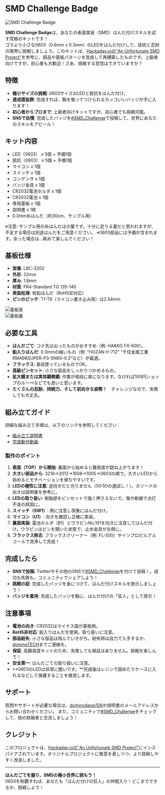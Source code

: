 # SMD Challenge Badge

![SMD Challenge Badge](SMDChallenge_IGP1120.JPG)

**SMD Challenge Badge**は、あなたの表面実装（SMD）はんだ付けスキルを試す究極のキットです！  
ゴマより小さな0603（0.6mm x 0.3mm）のLEDをはんだ付けして、技術と忍耐の限界に挑戦しましょう。このキットは、[Hackaday.ioの"An Unfortunate SMD Project"](https://hackaday.io/project/25265-an-unfortunate-smd-project)を参考に、部品や基板パターンを改良して再構築したものです。上級者向けですが、初心者も大歓迎！さあ、挑戦する覚悟はできていますか？

## 特徴
- **極小サイズの挑戦**: 0603サイズのLEDと抵抗をはんだ付け。
- **達成感抜群**: 完成すれば、胸を張ってつけられるカッコいいバッジが手に入ります！
- **初心者からプロまで**: 上級者向けキットですが、初心者でも挑戦可能。
- **SNSで自慢**: 完成したバッジを[#SMD_Challenge](https://twitter.com/hashtag/SMD_Challenge)で投稿して、世界にあなたのスキルをアピール！

## キット内容
- LED（0603） x 5個 + 予備1個
- 抵抗（0603） x 5個 + 予備1個
- マイコン x 1個
- スイッチ x 1個
- コンデンサ x 1個
- バッジ金具 x 1個
- CR2032電池ホルダ x 1個
- CR2032電池 x 1個
- 専用基板 x 1個
- 説明書 x 1枚
- 0.3mm糸はんだ（約30cm、サンプル用）

※注意: サンプル用の糸はんだは少量です。十分に足りる量だと思われますが、不足する場合は別途はんだをご用意ください。
※0603部品には予備が含まれます。余った場合は…眺めて楽しんでください！

## 基板仕様
- **型番**: LBC-3202
- **外形**: 32mm
- **厚み**: 1.6mm
- **材質**: FR4-Standard TG 135-140
- **表面処理**: 有鉛はんだ（RoHS非対応）
- **ピンのピッチ**: T1-T6（マイコン書き込み用）は2.54mm

![基板表](SMD_Challenge_2025_v1_SVG/top.svg)  
![基板裏](SMD_Challenge_2025_v1_SVG/bottom.svg)

## 必要な工具
- **はんだごて**: コテ先は尖ったものがおすすめ（例: HAKKO FX-600）。
- **鉛入りはんだ**: 0.3mmの細いもの（例: “HOZAN H-712” “千住金属工業 RMA98SUPER-P3-SN60-0.3”など）が最適。
- **フラックス**: 普段使っているものでOK。
- **高級ピンセット**: 小さな部品をしっかりつかめるもの。
- **拡大鏡または実体顕微鏡**: 作業が格段に楽になります。なければ100円ショップのルーペなどでも良いと思います。
- **たくさんの忍耐、持続力、そして前向きな姿勢！**　チャレンジなので、失敗しても大丈夫。

## 組み立てガイド
詳細な組み立て手順は、以下のリンクを参照してください：
- [組み立て説明書](Manual/SMD_Challenge_Badge_Manual_ver2.2.pdf)
- [完成動作動画](https://youtu.be/hwRiR8ovcfM)

### 製作のポイント
1. **表面（TOP）から開始**: 裏面から始めると難易度が跳ね上がります！
2. **大きい部品から**: 3216→2012→1608→1005→0603の順で。大きいLEDから始めるとモチベーションを保ちやすいです。
3. **LEDの極性に注意**: 逆向きだと光りません（50:50の運試し！）。カソードの向きは説明書を参考に。
4. **LEDの取り扱い**: 樹脂部をピンセットで強く押さえないで。傷や断線で点灯不良の原因に。
5. **スイッチ（SW1）**: 熱に注意し慎重にはんだ付け。
6. **マイコン（U1）**: 向きを確認し正確に実装。
7. **裏面実装**: 電池ホルダ（B1）とウラピンNo.101を向きに注意してはんだ付け。ウラピンはピンを開いた状態で、止め金具が左側に。
8. **フラックス除去**: フラックスクリーナー（例: FL-500）やイソプロピルアルコールで洗浄して完成！

## 完成したら
- **SNSで投稿**: Twitterやその他のSNSで[#SMD_Challenge](https://twitter.com/intent/tweet?hashtags=SMD_Challenge)を付けて投稿！。成功も失敗も、コミュニティでシェアしよう！
- **挑戦の証**: 完成したバッジを身につけて、はんだ付けスキルを誇示しましょう！
- **バッジを着用**: 完成したバッジを胸に、はんだ付けの「狂人」として誇示！

## 注意事項
- **電池の向き**: CR2032はマイナス面が基板側。
- **RoHS非対応**: 鉛入りはんだを使用。取り扱いに注意。
- **部品紛失**: 小さな部品は飛んでいきがち。紛失時は自力で入手するか、[dominoTECH](https://Twitter.com/dominodaosi106)までご連絡を。
- **保証**: 高難易度キットのため、失敗しても保証はありません。挑戦を楽しんで！
- **安全第一**: はんだごての取り扱いに注意。
- **0603のLEDは非常に脆いです。**完成後はレジンで固めたりケースに入れるなどして保護することを推奨します。

## サポート
質問やサポートが必要な場合は、[dominodaosi106](https://Twitter.com/dominodaosi106)か説明書のメールアドレスからお問い合わせください。
また、コミュニティで[#SMD_Challenge](https://twitter.com/hashtag/SMD_Challenge)をチェックして、他の挑戦者と交流しましょう！

## クレジット
このプロジェクトは、[Hackaday.ioの"An Unfortunate SMD Project"](https://hackaday.io/project/25265-an-unfortunate-smd-project)にインスパイアされています。オリジナルプロジェクトに敬意を表しつつ、より挑戦しやすく改良しました。

---

**はんだごてを握り、SMDの極小世界に挑もう！**  
0603を制覇すれば、あなたも「はんだ付けの狂人」の仲間入り！どこまでできるか、挑戦しよう！